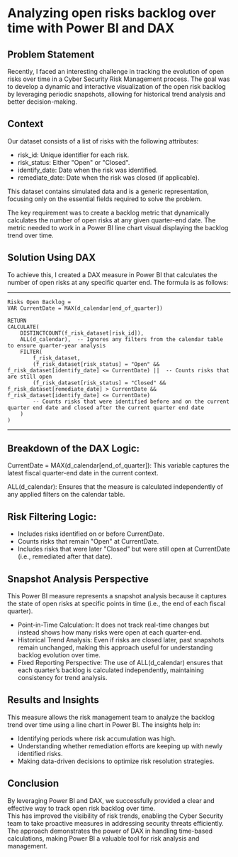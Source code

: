 # Analyzing open risks backlog over time with Power BI and DAX

## Problem Statement

Recently, I faced an interesting challenge in tracking the evolution of open risks over time in a Cyber Security Risk Management process. The goal was to develop a dynamic and interactive visualization of the open risk backlog by leveraging periodic snapshots, allowing for historical trend analysis and better decision-making.

## Context

Our dataset consists of a list of risks with the following attributes:

- risk_id: Unique identifier for each risk.  
- risk_status: Either "Open" or "Closed".  
- identify_date: Date when the risk was identified.  
- remediate_date: Date when the risk was closed (if applicable).

This dataset contains simulated data and is a generic representation, focusing only on the essential fields required to solve the problem.

The key requirement was to create a backlog metric that dynamically calculates the number of open risks at any given quarter-end date. The metric needed to work in a Power BI line chart visual displaying the backlog trend over time.  

## Solution Using DAX

To achieve this, I created a DAX measure in Power BI that calculates the number of open risks at any specific quarter end. The formula is as follows:

-------------------------------------------------------------------------------------------------------------------------------------------------------------

```DAX
Risks Open Backlog = 
VAR CurrentDate = MAX(d_calendar[end_of_quarter])

RETURN
CALCULATE(
    DISTINCTCOUNT(f_risk_dataset[risk_id]),
    ALL(d_calendar),  -- Ignores any filters from the calendar table to ensure quarter-year analysis
    FILTER(
        f_risk_dataset,
        (f_risk_dataset[risk_status] = "Open" && f_risk_dataset[identify_date] <= CurrentDate) ||  -- Counts risks that are still open
        (f_risk_dataset[risk_status] = "Closed" && f_risk_dataset[remediate_date] > CurrentDate && f_risk_dataset[identify_date] <= CurrentDate) 
        -- Counts risks that were identified before and on the current quarter end date and closed after the current quarter end date
    )
)
```
--------------------------------------------------------------------------------------------------------------------------------------------------------------

## Breakdown of the DAX Logic:

CurrentDate = MAX(d_calendar[end_of_quarter]): This variable captures the latest fiscal quarter-end date in the current context.  

ALL(d_calendar): Ensures that the measure is calculated independently of any applied filters on the calendar table.  

## Risk Filtering Logic:

- Includes risks identified on or before CurrentDate.  
- Counts risks that remain "Open" at CurrentDate.  
- Includes risks that were later "Closed" but were still open at CurrentDate (i.e., remediated after that date).  

## Snapshot Analysis Perspective

This Power BI measure represents a snapshot analysis because it captures the state of open risks at specific points in time (i.e., the end of each fiscal quarter).

- Point-in-Time Calculation: It does not track real-time changes but instead shows how many risks were open at each quarter-end.  
- Historical Trend Analysis: Even if risks are closed later, past snapshots remain unchanged, making this approach useful for understanding backlog evolution over time.  
- Fixed Reporting Perspective: The use of ALL(d_calendar) ensures that each quarter’s backlog is calculated independently, maintaining consistency for trend analysis.  

## Results and Insights

This measure allows the risk management team to analyze the backlog trend over time using a line chart in Power BI. The insights help in:

- Identifying periods where risk accumulation was high.
- Understanding whether remediation efforts are keeping up with newly identified risks.
- Making data-driven decisions to optimize risk resolution strategies.

## Conclusion

By leveraging Power BI and DAX, we successfully provided a clear and effective way to track open risk backlog over time.  
This has improved the visibility of risk trends, enabling the Cyber Security team to take proactive measures in addressing security threats efficiently.  
The approach demonstrates the power of DAX in handling time-based calculations, making Power BI a valuable tool for risk analysis and management.  
